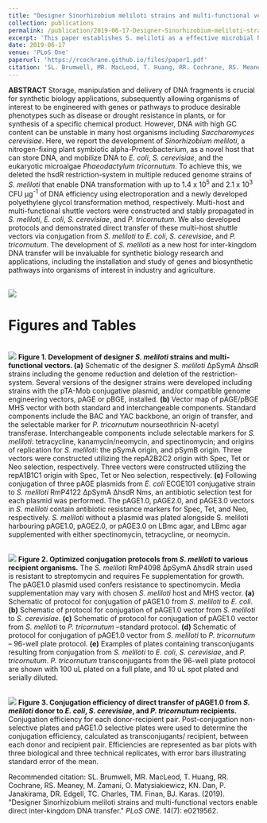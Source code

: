 ```yaml
---
title: "Designer Sinorhizobium meliloti strains and multi-functional vectors enable direct inter-kingdom DNA transfer"
collection: publications
permalink: /publication/2019-06-17-Designer-Sinorhizobium-meliloti-strains-and-multi-functional-vectors-enable-direct-inter-kingdom-DNA-transfer
excerpt: 'This paper establishes S. meliloti as a effective microbial host to GC-rich DNA. This research will enable manipulation of soil microbiomes, and cloning of previously difficult DNA.'
date: 2019-06-17
venue: 'PLoS One'
paperurl: 'https://rcochrane.github.io/files/paper1.pdf'
citation: 'SL. Brumwell, MR. MacLeod, T. Huang, RR. Cochrane, RS. Meaney, M. Zamani, O. Matysiakiewicz, KN. Dan, P. Janakirama, DR. Edgell, TC. Charles, TM. Finan, BJ. Karas. (2019). &quot;Designer Sinorhizobium meliloti strains and multi-functional vectors enable direct inter-kingdom DNA transfer.&quot; <i>PLoS ONE</i>. 14(7): e0219562.'
---
```

**ABSTRACT** Storage, manipulation and delivery of DNA fragments is crucial for synthetic biology applications, subsequently allowing organisms of interest to be engineered with genes or pathways to produce desirable phenotypes such as disease or drought resistance in plants, or for synthesis of a specific chemical product. However, DNA with high GC content can be unstable in many host organisms including _Saccharomyces cerevisiae_. Here, we report the development of _Sinorhizobium meliloti_, a nitrogen-fixing plant symbiotic alpha-Proteobacterium, as a novel host that can store DNA, and mobilize DNA to _E. coli_, _S. cerevisiae_, and the eukaryotic microalgae _Phaeodactylum tricornutum_. To achieve this, we deleted the hsdR restriction-system in multiple reduced genome strains of _S. meliloti_ that enable DNA transformation with up to 1.4 x 10<sup>5</sup> and 2.1 x 10<sup>3</sup> CFU μg<sup>-1</sup> of DNA efficiency using electroporation and a newly developed polyethylene glycol transformation method, respectively. Multi-host and multi-functional shuttle vectors were constructed and stably propagated in _S. meliloti_, _E. coli_, _S. cerevisiae_, and _P. tricornutum_. We also developed protocols and demonstrated direct transfer of these multi-host shuttle vectors via conjugation from _S. meliloti_ to _E. coli_, _S. cerevisiae_, and _P. tricornutum_. The development of _S. meliloti_ as a new host for inter-kingdom DNA transfer will be invaluable for synthetic biology research and applications, including the installation and study of genes and biosynthetic pathways into organisms of interest in industry and agriculture.

<br/><img src='https://rcochrane.github.io/images/paper2coverphoto.png'>



# Figures and Tables

<br/><img src='https://rcochrane.github.io/images/paper2figure1.png'>
**Figure 1. Development of designer _S. meliloti_ strains and multi-functional vectors. (a)** Schematic of the designer _S. meliloti_ ΔpSymA ΔhsdR strains including the genome reduction and deletion of the restriction-system. Several versions of the designer strains were developed including strains with the pTA-Mob conjugative plasmid, and/or compatible genome engineering vectors, pAGE or pBGE, installed. **(b)** Vector map of pAGE/pBGE MHS vector with both standard and interchangeable components. Standard components include the BAC and YAC backbone, an origin of transfer, and the selectable marker for _P. tricornutum_ nourseothricin N-acetyl transferase. Interchangeable components include selectable markers for _S. meliloti_: tetracycline, kanamycin/neomycin, and spectinomycin; and origins of replication for _S. meliloti_: the pSymA origin, and pSymB origin. Three vectors were constructed utilizing the repA2B2C2 origin with Spec, Tet or Neo selection, respectively. Three vectors were constructed utilizing the repA1B1C1 origin with Spec, Tet or Neo selection, respectively. **(c)** Following conjugation of three pAGE plasmids from _E. coli_ ECGE101 conjugative strain to _S. meliloti_ RmP4122 ΔpSymA ΔhsdR Nms, an antibiotic selection test for each plasmid was performed. The pAGE1.0, pAGE2.0, and pAGE3.0 vectors in _S. meliloti_ contain antibiotic resistance markers for Spec, Tet, and Neo, respectively. _S. meliloti_ without a plasmid was plated alongside S. meliloti harbouring pAGE1.0, pAGE2.0, or pAGE3.0 on LBmc agar, and LBmc agar supplemented with either spectinomycin, tetracycline, or neomycin.

<br/><img src='https://rcochrane.github.io/images/paper2figure2.png'>
**Figure 2. Optimized conjugation protocols from _S. meliloti_ to various recipient organisms.** The _S. meliloti_ RmP4098 ΔpSymA ΔhsdR strain used is resistant to streptomycin and requires Fe supplementation for growth. The pAGE1.0 plasmid used confers resistance to spectinomycin. Media supplementation may vary with chosen _S. meliloti_ host and MHS vector. **(a)** Schematic of protocol for conjugation of pAGE1.0 from _S. meliloti_ to _E. coli_. **(b)** Schematic of protocol for conjugation of pAGE1.0 vector from _S. meliloti_ to _S. cerevisiae_. **(c)** Schematic of protocol for conjugation of pAGE1.0 vector from _S. meliloti_ to _P. tricornutum_ –standard protocol. **(d)** Schematic of protocol for conjugation of pAGE1.0 vector from _S. meliloti_ to _P. tricornutum_ – 96-well plate protocol. **(e)** Examples of plates containing transconjugants resulting from conjugation from _S. meliloti_ to _E. coli_, _S. cerevisiae_, and _P. tricornutum_. _P. tricornutum_ transconjugants from the 96-well plate protocol are shown with 100 uL plated on a full plate, and 10 uL spot plated and serially diluted.

<br/><img src='https://rcochrane.github.io/images/paper2figure3.png'>
**Figure 3. Conjugation efficiency of direct transfer of pAGE1.0 from _S. meliloti_ donor to _E. coli_, _S. cerevisiae_, and _P. tricornutum_ recipients.** Conjugation efficiency for each donor-recipient pair. Post-conjugation non-selective plates and pAGE1.0 selective plates were used to determine the conjugation efficiency, calculated as transconjugants/ recipient, between each donor and recipient pair. Efficiencies are represented as bar plots with three biological and three technical replicates, with error bars illustrating standard error of the mean.

Recommended citation: SL. Brumwell, MR. MacLeod, T. Huang, RR. Cochrane, RS. Meaney, M. Zamani, O. Matysiakiewicz, KN. Dan, P. Janakirama, DR. Edgell, TC. Charles, TM. Finan, BJ. Karas. (2019). "Designer Sinorhizobium meliloti strains and multi-functional vectors enable direct inter-kingdom DNA transfer." <i>PLoS ONE</i>. 14(7): e0219562.
